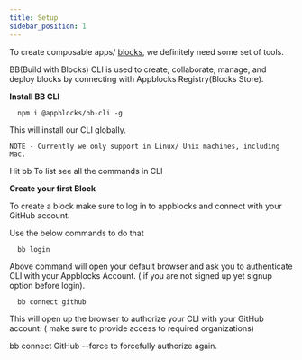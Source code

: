 ```yaml
---
title: Setup
sidebar_position: 1
---
```


To create composable apps/ [blocks](/docs/core-concepts/core#block), we definitely need some set of tools.

BB(Build with Blocks) CLI is used to create, collaborate, manage, and deploy blocks by connecting with Appblocks Registry(Blocks Store).

**Install BB CLI**
```
  npm i @appblocks/bb-cli -g
```
This will install our CLI globally.

```NOTE - Currently we only support in Linux/ Unix machines, including Mac.```

Hit bb To list see all the commands in CLI

**Create your first Block**

To create a block make sure to log in to appblocks and connect with your GitHub account.

Use the below commands to do that
```
  bb login
```
Above command will open your default browser and ask you to authenticate CLI with your Appblocks Account. ( if you are not signed up yet signup option before login).
```
  bb connect github
```
This will open up the browser to authorize your CLI with your GitHub account. ( make sure to provide access to required organizations)

bb connect GitHub --force to forcefully authorize again.
